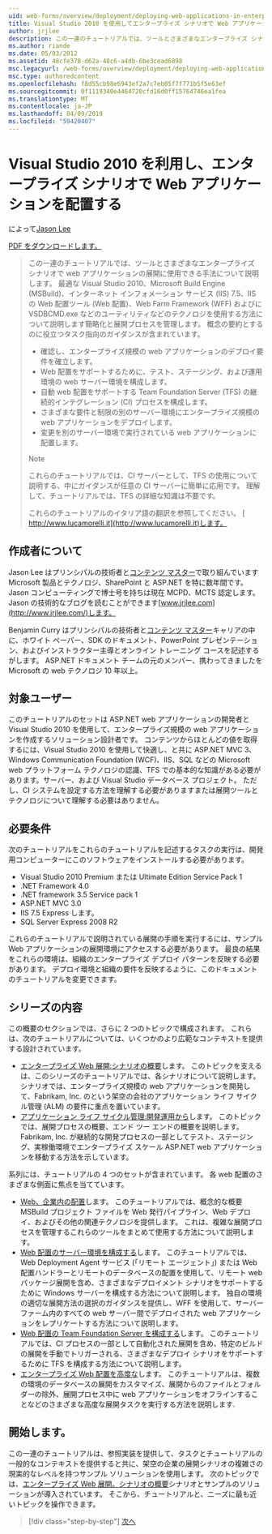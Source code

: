 ```yaml
---
uid: web-forms/overview/deployment/deploying-web-applications-in-enterprise-scenarios/deploying-web-applications-in-enterprise-scenarios
title: Visual Studio 2010 を使用してエンタープライズ シナリオで Web アプリケーションの配置 |Microsoft Docs
author: jrjlee
description: この一連のチュートリアルでは、ツールとさまざまなエンタープライズ シナリオで web アプリケーションの展開に使用できる手法について説明します。 最適な使用方法について説明しています.
ms.author: riande
ms.date: 05/03/2012
ms.assetid: 48cfe378-d62a-48c6-a4db-6be3cead6898
msc.legacyurl: /web-forms/overview/deployment/deploying-web-applications-in-enterprise-scenarios/deploying-web-applications-in-enterprise-scenarios
msc.type: authoredcontent
ms.openlocfilehash: f8d55cb98e6943ef2a7c7eb05f7f771b5f5e63ef
ms.sourcegitcommit: 0f1119340e4464720cfd16d0ff15764746ea1fea
ms.translationtype: MT
ms.contentlocale: ja-JP
ms.lasthandoff: 04/09/2019
ms.locfileid: "59420407"
---
```

# <a name="deploying-web-applications-in-enterprise-scenarios-using-visual-studio-2010"></a>Visual Studio 2010 を利用し、エンタープライズ シナリオで Web アプリケーションを配置する

によって[Jason Lee](https://github.com/jrjlee)

[PDF をダウンロードします。](https://msdnshared.blob.core.windows.net/media/MSDNBlogsFS/prod.evol.blogs.msdn.com/CommunityServer.Blogs.Components.WeblogFiles/00/00/00/63/56/8130.DeployingWebAppsInEnterpriseScenarios.pdf)

> この一連のチュートリアルでは、ツールとさまざまなエンタープライズ シナリオで web アプリケーションの展開に使用できる手法について説明します。 最適な Visual Studio 2010、Microsoft Build Engine (MSBuild)、インターネット インフォメーション サービス (IIS) 7.5、IIS の Web 配置ツール (Web 配置)、Web Farm Framework (WFF) およびに VSDBCMD.exe などのユーティリティなどのテクノロジを使用する方法について説明します簡略化と展開プロセスを管理します。 概念の要約とするのに役立つタスク指向のガイダンスが含まれています。
> 
> - 確認し、エンタープライズ規模の web アプリケーションのデプロイ要件を確立します。
> - Web 配置をサポートするために、テスト、ステージング、および運用環境の web サーバー環境を構成します。
> - 自動 web 配置をサポートする Team Foundation Server (TFS) の継続的インテグレーション (CI) プロセスを構成します。
> - さまざまな要件と制限の別のサーバー環境にエンタープライズ規模の web アプリケーションをデプロイします。
> - 変更を別のサーバー環境で実行されている web アプリケーションに配置します。
> 
> > [!NOTE]
> > これらのチュートリアルでは、CI サーバーとして、TFS の使用について説明する、中にガイダンスが任意の CI サーバーに簡単に応用です。 理解して、チュートリアルでは、TFS の詳細な知識は不要です。
> 
> 
> これらのチュートリアルのイタリア語の翻訳を参照してください。 [ http://www.lucamorelli.it](http://www.lucamorelli.it)します。


## <a name="about-the-authors"></a>作成者について

Jason Lee はプリンシパルの技術者と[コンテンツ マスター](http://www.contentmaster.com/)で取り組んでいます Microsoft 製品とテクノロジ、SharePoint と ASP.NET を特に数年間です。 Jason コンピューティングで博士号を持ちは現在 MCPD、MCTS 認定します。 Jason の技術的なブログを読むことができます[www.jrjlee.com](http://www.jrjlee.com/)します。

Benjamin Curry はプリンシパルの技術者と[コンテンツ マスター](http://www.contentmaster.com/)キャリアの中に、ホワイト ペーパー、SDK のドキュメント、PowerPoint プレゼンテーション、およびインストラクター主導とオンライン トレーニング コースを記述するがします。 ASP.NET ドキュメント チームの元のメンバー、携わってきましたを Microsoft の web テクノロジ 10 年以上。

## <a name="target-audience"></a>対象ユーザー

このチュートリアルのセットは ASP.NET web アプリケーションの開発者と Visual Studio 2010 を使用して、エンタープライズ規模の web アプリケーションを作成するソリューション設計者です。 コンテンツからほとんどの値を取得するには、Visual Studio 2010 を使用して快適し、と共に ASP.NET MVC 3、Windows Communication Foundation (WCF)、IIS、SQL などの Microsoft web プラットフォーム テクノロジの認識、TFS での基本的な知識がある必要があります。サーバー、および Visual Studio データベース プロジェクト。 ただし、CI システムを設定する方法を理解する必要がありますまたは展開ツールとテクノロジについて理解する必要はありません。

## <a name="requirements"></a>必要条件

次のチュートリアルをこれらのチュートリアルを記述するタスクの実行は、開発用コンピューターにこのソフトウェアをインストールする必要があります。

- Visual Studio 2010 Premium または Ultimate Edition Service Pack 1
- .NET Framework 4.0
- .NET framework 3.5 Service pack 1
- ASP.NET MVC 3.0
- IIS 7.5 Express します。
- SQL Server Express 2008 R2

これらのチュートリアルで説明されている展開の手順を実行するには、サンプル Web アプリケーションの展開環境にアクセスする必要があります。 最良の結果をこれらの環境は、組織のエンタープライズ デプロイ パターンを反映する必要があります。 デプロイ環境と組織の要件を反映するように、このドキュメントのチュートリアルを変更できます。

## <a name="series-contents"></a>シリーズの内容

この概要のセクションでは、さらに 2 つのトピックで構成されます。 これらは、次のチュートリアルについては、いくつかのより広範なコンテキストを提供する設計されています。

- [エンタープライズ Web 展開:シナリオの概要](enterprise-web-deployment-scenario-overview.md)します。 このトピックを支えるは、このシリーズのチュートリアルでは、各シナリオについて説明します。 シナリオでは、エンタープライズ規模の web アプリケーションを開発して、Fabrikam, Inc. のという架空の会社のアプリケーション ライフ サイクル管理 (ALM) の要件に重点を置いています。
- [アプリケーション ライフ サイクル管理:開発運用から](application-lifecycle-management-from-development-to-production.md)します。 このトピックでは、展開プロセスの概要、エンド ツー エンドの概要を説明します。 Fabrikam, Inc. が継続的な開発プロセスの一部としてテスト、ステージング、実稼働環境でエンタープライズ スケール ASP.NET web アプリケーションを移動する方法を示しています。

系列には、チュートリアルの 4 つのセットが含まれています。 各 web 配置のさまざまな側面に焦点を当てています。

- [Web、企業内の配置](../web-deployment-in-the-enterprise/web-deployment-in-the-enterprise.md)します。 このチュートリアルでは、概念的な概要 MSBuild プロジェクト ファイルを Web 発行パイプライン、Web デプロイ、およびその他の関連テクノロジを提供します。 これは、複雑な展開プロセスを管理するこれらのツールをまとめて使用する方法について説明します。
- [Web 配置のサーバー環境を構成する](../configuring-server-environments-for-web-deployment/configuring-server-environments-for-web-deployment.md)します。 このチュートリアルでは、Web Deployment Agent サービス (「リモート エージェント」) または Web 配置ハンドラーとリモートのデータベースの配置を使用して、リモート web パッケージ展開を含め、さまざまなデプロイメント シナリオをサポートするために Windows サーバーを構成する方法について説明します。 独自の環境の適切な展開方法の選択のガイダンスを提供し、WFF を使用して、サーバー ファーム内のすべての web サーバー間でデプロイされた web アプリケーションをレプリケートする方法について説明します。
- [Web 配置の Team Foundation Server を構成する](../configuring-team-foundation-server-for-web-deployment/configuring-team-foundation-server-for-web-deployment.md)します。 このチュートリアルでは、CI プロセスの一部として自動化された展開を含め、特定のビルドの展開を手動でトリガーされる、さまざまなデプロイ シナリオをサポートするために TFS を構成する方法について説明します。
- [エンタープライズ Web 配置を高度な](../advanced-enterprise-web-deployment/advanced-enterprise-web-deployment.md)します。 このチュートリアルは、複数の環境のデータベースの展開をカスタマイズ、展開からのファイルとフォルダーの除外、展開プロセス中に web アプリケーションをオフラインすることなどのさまざまな高度な展開タスクを実行する方法を説明します.

## <a name="where-to-start"></a>開始します。

この一連のチュートリアルは、参照実装を提供して、タスクとチュートリアルの一般的なコンテキストを提供すると共に、架空の企業の展開シナリオの複雑さの現実的なレベルを持つサンプル ソリューションを使用します。 次のトピックでは、[エンタープライズ Web 展開。シナリオの概要](enterprise-web-deployment-scenario-overview.md)シナリオとサンプルのソリューションが導入されています。 そこから、チュートリアルと、ニーズに最も近いトピックを操作できます。

> [!div class="step-by-step"]
> [次へ](enterprise-web-deployment-scenario-overview.md)
